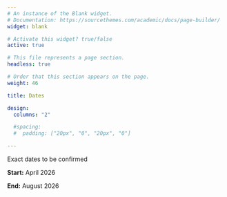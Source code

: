 ```yaml
---
# An instance of the Blank widget.
# Documentation: https://sourcethemes.com/academic/docs/page-builder/
widget: blank

# Activate this widget? true/false
active: true

# This file represents a page section.
headless: true

# Order that this section appears on the page.
weight: 46

title: Dates

design:
  columns: "2"

  #spacing:
  #  padding: ["20px", "0", "20px", "0"]

---
```


Exact dates to be confirmed

**Start:** April 2026

**End:** August 2026
